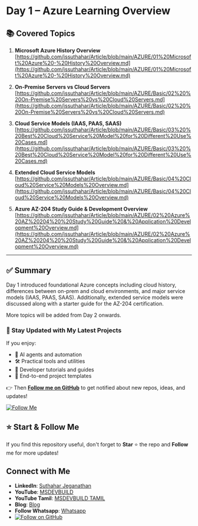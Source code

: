 # Day 1 – Azure Learning Overview

## 📚 Covered Topics

1. **Microsoft Azure History Overview**
   [https://github.com/jssuthahar/Article/blob/main/AZURE/01%20Microsoft%20Azure%20-%20History%20Overview.md](https://github.com/jssuthahar/Article/blob/main/AZURE/01%20Microsoft%20Azure%20-%20History%20Overview.md)

2. **On-Premise Servers vs Cloud Servers**
   [https://github.com/jssuthahar/Article/blob/main/AZURE/Basic/02%20%20On-Premise%20Servers%20vs%20Cloud%20Servers.md](https://github.com/jssuthahar/Article/blob/main/AZURE/Basic/02%20%20On-Premise%20Servers%20vs%20Cloud%20Servers.md)

3. **Cloud Service Models (IAAS, PAAS, SAAS)**
   [https://github.com/jssuthahar/Article/blob/main/AZURE/Basic/03%20%20Best%20Cloud%20Service%20Model%20for%20Different%20Use%20Cases.md](https://github.com/jssuthahar/Article/blob/main/AZURE/Basic/03%20%20Best%20Cloud%20Service%20Model%20for%20Different%20Use%20Cases.md)

4. **Extended Cloud Service Models**
   [https://github.com/jssuthahar/Article/blob/main/AZURE/Basic/04%20Cloud%20Service%20Models%20Overview.md](https://github.com/jssuthahar/Article/blob/main/AZURE/Basic/04%20Cloud%20Service%20Models%20Overview.md)

5. **Azure AZ-204 Study Guide & Development Overview**
   [https://github.com/jssuthahar/Article/blob/main/AZURE/02%20Azure%20AZ%20204%20%20Study%20Guide%20&%20Application%20Development%20Overview.md](https://github.com/jssuthahar/Article/blob/main/AZURE/02%20Azure%20AZ%20204%20%20Study%20Guide%20&%20Application%20Development%20Overview.md)

---

## ✅ Summary

Day 1 introduced foundational Azure concepts including cloud history, differences between on-prem and cloud environments, and major service models (IAAS, PAAS, SAAS). Additionally, extended service models were discussed along with a starter guide for the AZ-204 certification.

More topics will be added from Day 2 onwards.

### 🔔 Stay Updated with My Latest Projects

If you enjoy:
- 🧠 AI agents and automation
- 🛠️ Practical tools and utilities
- 📘 Developer tutorials and guides
- 🚀 End-to-end project templates

👉 Then **[Follow me on GitHub](https://github.com/jssuthahar)** to get notified about new repos, ideas, and updates!

[![Follow Me](https://img.shields.io/github/followers/jssuthahar?label=Follow&style=social)](https://github.com/jssuthahar)

## ⭐ Start & Follow Me
If you find this repository useful, don't forget to **Star** ⭐ the repo and **Follow** me for more updates!

 ## Connect with Me
- **LinkedIn**: [Suthahar Jeganathan](https://www.linkedin.com/in/jssuthahar/)
- **YouTube**: [MSDEVBUILD](https://www.youtube.com/@MSDEVBUILD)
- **YouTube Tamil**: [MSDEVBUILD TAMIL](https://www.youtube.com/@MSDEVBUILDTamil)
- **Blog**: [Blog](https://www.msdevbuild.com/)
- **Follow Whatsapp**: [Whatsapp](https://www.whatsapp.com/channel/0029Va5j2rHEFeXcTlUhQB0J)
- [![Follow on GitHub](https://img.shields.io/github/followers/jssuthahar?label=Follow&style=social)](https://github.com/jssuthahar)



